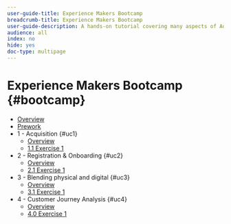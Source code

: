 ```yaml
---
user-guide-title: Experience Makers Bootcamp
breadcrumb-title: Experience Makers Bootcamp
user-guide-description: A hands-on tutorial covering many aspects of Adobe Experience Platform.
audience: all
index: no
hide: yes
doc-type: multipage
---
```


# Experience Makers Bootcamp {#bootcamp}

+ [Overview](/help/bootcamp/overview.md)
+ [Prework](/help/bootcamp/prework.md)
+ 1 - Acquisition {#uc1}
  + [Overview](/help/bootcamp/uc/uc1/uc1.md)
  + [1.1 Exercise 1](/help/bootcamp/uc/uc1/ex1.md)
+ 2 - Registration & Onboarding {#uc2}
  + [Overview](/help/bootcamp/uc/uc2/uc2.md)
  + [2.1 Exercise 1](/help/bootcamp/uc/uc2/ex1.md)
+ 3 - Blending physical and digital {#uc3}
  + [Overview](/help/bootcamp/uc/uc3/uc3.md)
  + [3.1 Exercise 1](/help/bootcamp/uc/uc3/ex1.md)
+ 4 - Customer Journey Analysis {#uc4}
  + [Overview](/help/bootcamp/uc/uc4/uc4.md)
  + [4.0 Exercise 1](/help/bootcamp/uc/uc4/ex0.md)